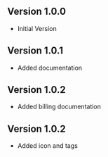 ## Version 1.0.0

- Initial Version

## Version 1.0.1

- Added documentation

## Version 1.0.2

- Added billing documentation

## Version 1.0.2

- Added icon and tags
